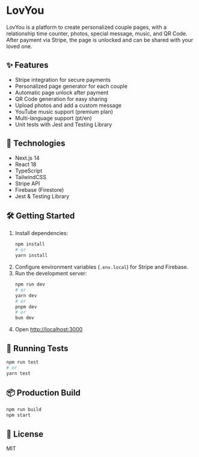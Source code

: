 
# LovYou

LovYou is a platform to create personalized couple pages, with a relationship time counter, photos, special message, music, and QR Code. After payment via Stripe, the page is unlocked and can be shared with your loved one.

## ✨ Features

- Stripe integration for secure payments
- Personalized page generator for each couple
- Automatic page unlock after payment
- QR Code generation for easy sharing
- Upload photos and add a custom message
- YouTube music support (premium plan)
- Multi-language support (pt/en)
- Unit tests with Jest and Testing Library

## 🚀 Technologies

- Next.js 14
- React 18
- TypeScript
- TailwindCSS
- Stripe API
- Firebase (Firestore)
- Jest & Testing Library

## 🛠️ Getting Started

1. Install dependencies:
	```bash
	npm install
	# or
	yarn install
	```
2. Configure environment variables (`.env.local`) for Stripe and Firebase.
3. Run the development server:
	```bash
	npm run dev
	# or
	yarn dev
	# or
	pnpm dev
	# or
	bun dev
	```
4. Open [http://localhost:3000](http://localhost:3000)

## 🧪 Running Tests

```bash
npm run test
# or
yarn test
```

## 📦 Production Build

```bash
npm run build
npm start
```

## 📄 License

MIT
